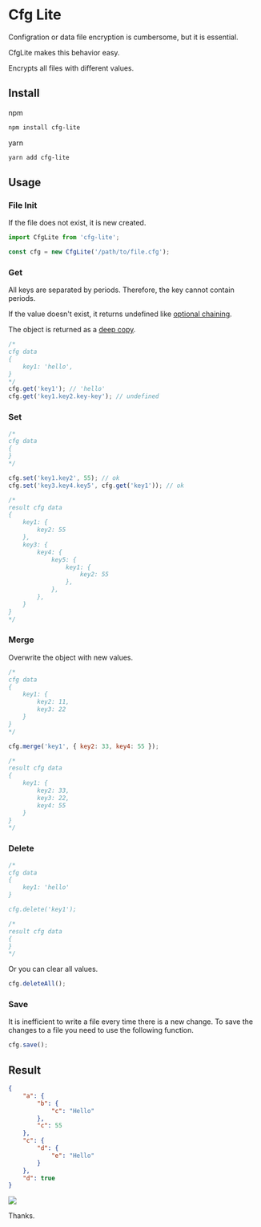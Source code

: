 # Cfg Lite

Configration or data file encryption is cumbersome, but it is essential.

CfgLite makes this behavior easy.

Encrypts all files with different values.


## Install

npm
```sh
npm install cfg-lite
```

yarn
```sh
yarn add cfg-lite
```

## Usage

### File Init

If the file does not exist, it is new created.

```typescript
import CfgLite from 'cfg-lite';

const cfg = new CfgLite('/path/to/file.cfg');
```

### Get

All keys are separated by periods. Therefore, the key cannot contain periods.

If the value doesn't exist, it returns undefined like [optional chaining](https://developer.mozilla.org/docs/Web/JavaScript/Reference/Operators/Optional_chaining).

The object is returned as a [deep copy](https://lodash.com/docs/4.17.15#cloneDeep).

```javascript
/*
cfg data
{
	key1: 'hello',
}
*/
cfg.get('key1'); // 'hello'
cfg.get('key1.key2.key-key'); // undefined
```

### Set

```javascript
/*
cfg data
{
}
*/

cfg.set('key1.key2', 55); // ok
cfg.set('key3.key4.key5', cfg.get('key1')); // ok

/*
result cfg data
{
	key1: {
		key2: 55
	},
	key3: {
		key4: {
			key5: {
				key1: {
					key2: 55
				},
			},
		},
	}
}
*/
```

### Merge

Overwrite the object with new values.

```javascript
/*
cfg data
{
	key1: {
		key2: 11,
		key3: 22
	}
}
*/

cfg.merge('key1', { key2: 33, key4: 55 });

/*
result cfg data
{
	key1: {
		key2: 33,
		key3: 22,
		key4: 55
	}
}
*/
```

### Delete
```javascript
/*
cfg data
{
	key1: 'hello'
}

cfg.delete('key1');

/*
result cfg data
{
}
*/
```

Or you can clear all values.

```javascript
cfg.deleteAll();
```

### Save

It is inefficient to write a file every time there is a new change.
To save the changes to a file you need to use the following function.

```javascript
cfg.save();
```

## Result
```json
{
	"a": {
		"b": {
			"c": "Hello"
		},
		"c": 55
	},
	"c": {
		"d": {
			"e": "Hello"
		}
	},
	"d": true
}
```
![](assets/png1.gif)


Thanks.

